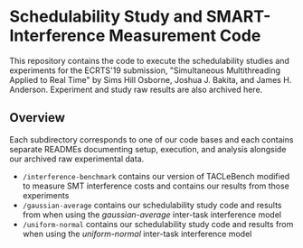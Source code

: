 # Schedulability Study and SMART-Interference Measurement Code

This repository contains the code to execute the schedulability studies and
experiments for the ECRTS'19 submission, "Simultaneous Multithreading Applied
to Real Time" by Sims Hill Osborne, Joshua J. Bakita, and James H. Anderson.
Experiment and study raw results are also archived here.

## Overview

Each subdirectory corresponds to one of our code bases and each contains separate READMEs documenting setup, execution, and analysis alongside our archived raw experimental data.
- `/interference-benchmark` contains our version of TACLeBench modified to measure SMT interference costs and contains our results from those experiments
- `/gaussian-average` contains our schedulability study code and results from when using the _gaussian-average_ inter-task interference model
- `/uniform-normal` contains our schedulability study code and results from when using the _uniform-normal_ inter-task interference model
